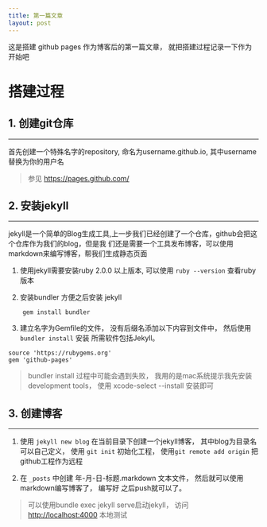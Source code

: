 ```yaml
---
title: 第一篇文章
layout: post
---
```


这是搭建 github pages 作为博客后的第一篇文章， 就把搭建过程记录一下作为开始吧

# 搭建过程

## 1. 创建git仓库
***


首先创建一个特殊名字的repository, 命名为username.github.io, 其中username替换为你的用户名

> 参见 <https://pages.github.com/>

## 2. 安装jekyll
***

jekyll是一个简单的Blog生成工具,上一步我们已经创建了一个仓库，github会把这个仓库作为我们的blog，但是我
们还是需要一个工具发布博客，可以使用markdown来编写博客，帮我们生成静态页面

1. 使用jekyll需要安装ruby 2.0.0 以上版本, 可以使用 `ruby --version` 查看ruby版本

2. 安装bundler 方便之后安装 jekyll

```
    gem install bundler
```

3. 建立名字为Gemfile的文件， 没有后缀名添加以下内容到文件中， 然后使用 `bundler install` 安装
   所需软件包括Jekyll。

```
source 'https://rubygems.org'
gem 'github-pages'
```

> bundler install 过程中可能会遇到失败， 我用的是mac系统提示我先安装development tools， 使用
> xcode-select --install 安装即可
    
## 3. 创建博客
***

1. 使用 ` jekyll new blog ` 在当前目录下创建一个jekyll博客， 其中blog为目录名可以自己定义， 使用
   `git init` 初始化工程， 使用`git remote add origin` 把github工程作为远程

2. 在 `_posts` 中创建 年-月-日-标题.markdown 文本文件， 然后就可以使用markdown编写博客了， 编写好
   之后push就可以了。

> 可以使用bundle exec jekyll serve启动jekyll， 访问 <http://localhost:4000> 本地测试









